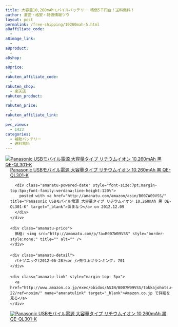 ```yaml
---
title: 大容量10,260mAhモバイルバッテリー 特価5千円台！送料無料！
author: 激安・格安・特価情報ツウ
layout: post
permalink: /free-shipping/10260mah-5.html
a8affiliate_code:
  - 
a8image_link:
  - 
a8product:
  - 
a8shop:
  - 
a8price:
  - 
rakuten_affiliate_code:
  - 
rakuten_shop:
  - 楽天店
rakuten_product:
  - 
rakuten_price:
  - 
rakuten_affiliate_link:
  - 
pvc_views:
  - 1423
categories:
  - 補助バッテリー
  - 送料無料
---
```

<div class="amanatu-box" style="margin-bottom:0px;">
  <div class="amanatu-image" style="float:left;">
    <a href="http://www.amazon.co.jp/exec/obidos/ASIN/B007W09VSS/tokkajohotsu-22/ref=nosim/" name="amanatulink" target="_blank"><img src="http://i2.wp.com/ecx.images-amazon.com/images/I/31EgLim8okL._SL160_.jpg?w=546" alt="Panasonic USBモバイル電源 大容量タイプ リチウムイオン 10,260mAh 黒 QE-QL301-K" style="border: none;" data-recalc-dims="1" /></a>
  </div>
  
  <div class="amanatu-info" style="float:left;margin-left:15px;line-height:120%">
    <div class="amanatu-name" style="margin-bottom:10px;line-height:120%">
      <a href="http://www.amazon.co.jp/exec/obidos/ASIN/B007W09VSS/tokkajohotsu-22/ref=nosim/" name="amanatulink" target="_blank">Panasonic USBモバイル電源 大容量タイプ リチウムイオン 10,260mAh 黒 QE-QL301-K</a> 
      
      <div class="amanatu-powered-date" style="font-size:7pt;margin-top:5px;font-family:verdana;line-height:120%">
        posted with <a href="http://amanatu.com/amazon/asin/B007W09VSS/" title="Panasonic USBモバイル電源 大容量タイプ リチウムイオン 10,260mAh 黒 QE-QL301-K" target="_blank">あまなつ</a> on 2012.12.09
      </div>
    </div>
    
    <div class="amanatu-price">
      価格: <img src="http://amanatu.com/p/?a=B007W09VSS" style="border-style:none;" title="" alt="" />
    </div>
    
    <div class="amanatu-detail">
      パナソニック(2012-06-28)<br />売り上げランキング: 701
    </div>
    
    <div class="amanatu-link" style="margin-top: 5px">
      <a href="http://www.amazon.co.jp/exec/obidos/ASIN/B007W09VSS/tokkajohotsu-22/ref=nosim/" name="amanatulink" target="_blank">Amazon.co.jp で詳細を見る</a>
    </div>
  </div>
  
  <div class="amanatu-footer" style="clear: left">
  </div>
  
  <div class="amanatu-imageset">
    <div class="amanatu-image" style="float:left;">
      <a href="http://www.amazon.co.jp/exec/obidos/ASIN/B007W09VSS/tokkajohotsu-22/ref=nosim/" name="amanatulink" target="_blank"><img src="http://i0.wp.com/ecx.images-amazon.com/images/I/31KEAkFYTcL._AA160_.jpg?w=546" alt="Panasonic USBモバイル電源 大容量タイプ リチウムイオン 10,260mAh 黒 QE-QL301-K" style="border: none;" data-recalc-dims="1" /></a>
    </div>
    
    <div class="amanatu-image" style="float:left;">
      <a href="http://www.amazon.co.jp/exec/obidos/ASIN/B007W09VSS/tokkajohotsu-22/ref=nosim/" name="amanatulink" target="_blank"><img src="http://i1.wp.com/ecx.images-amazon.com/images/I/41w9JU-z4kL._AA160_.jpg?w=546" alt="Panasonic USBモバイル電源 大容量タイプ リチウムイオン 10,260mAh 黒 QE-QL301-K" style="border: none;" data-recalc-dims="1" /></a>
    </div>
    
    <div class="amanatu-footer" style="clear: left">
    </div>
  </div>
</div>
